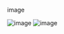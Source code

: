 image 

![image](https://github.com/RonwasHere/fetch_image_via_getx/assets/97945445/3c11fad6-f7ae-42c8-8d96-c879d90f143e) 
![image](https://github.com/RonwasHere/fetch_image_via_getx/assets/97945445/90f05ff1-87df-4a5b-b6e4-2b8e42676973)


